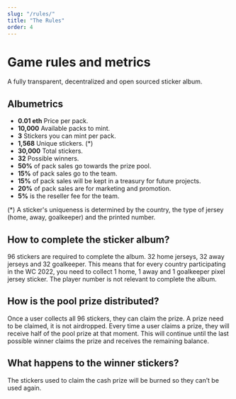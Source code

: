 ```yaml
---
slug: "/rules/"
title: "The Rules"
order: 4
---
```

# Game rules and metrics
A fully transparent, decentralized and open sourced sticker album. 

## Albumetrics
- **0.01 eth** Price per pack.
- **10,000** Available packs to mint.
- **3** Stickers you can mint per pack.
- **1,568** Unique stickers. (*)
- **30,000** Total stickers.
- **32** Possible winners.
- **50%** of pack sales go towards the prize pool.
- **15%** of pack sales go to the team.
- **15%** of pack sales will be kept in a treasury for future projects.
- **20%** of pack sales are for marketing and promotion.
- **5%** is the reseller fee for the team.

(*) A sticker's uniqueness is determined by the country, the type of jersey (home, away, goalkeeper) and the printed number.

## How to complete the sticker album?
96 stickers are required to complete the album. 32 home jerseys, 32 away jerseys and 32 goalkeeper. This means that for every country participating in the WC 2022, you need to collect 1 home, 1 away and 1 goalkeeper pixel jersey sticker. The player number is not relevant to complete the album.

## How is the pool prize distributed?
Once a user collects all 96 stickers, they can claim the prize. A prize need to be claimed, it is not airdropped. Every time a user claims a prize, they will receive half of the pool prize at that moment. This will continue until the last possible winner claims the prize and receives the remaining balance.

## What happens to the winner stickers?
The stickers used to claim the cash prize will be burned so they can’t be used again.